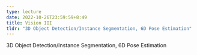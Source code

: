 ```yaml
---
type: lecture
date: 2022-10-26T23:59:59+8:49
title: Vision III 
tldr: "3D Object Detection/Instance Segmentation, 6D Pose Estimation"
---
```

3D Object Detection/Instance Segmentation, 6D Pose Estimation

